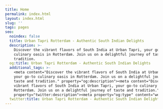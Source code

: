 ```yaml
---
title: Home
permalink: index.html
layout: index.html
slug: ''
tags: pages
seo:
  noindex: false
  title: Urban Tapri Rotterdam - Authentic South Indian Delights
  description: >-
    Discover the vibrant flavors of South India at Urban Tapri, your go-to
    culinary oasis in Rotterdam. Join us on a delightful journey of taste and
    tradition.
  og:title: Urban Tapri Rotterdam - Authentic South Indian Delights
  additional_tags: >-
    <meta content="Discover the vibrant flavors of South India at Urban Tapri,
    your go-to culinary oasis in Rotterdam. Join us on a delightful journey of
    taste and tradition." property="og:description"><meta content="Discover the
    vibrant flavors of South India at Urban Tapri, your go-to culinary oasis in
    Rotterdam. Join us on a delightful journey of taste and tradition."
    property="twitter:description"><meta property="og:type" content="website">
  twitter:title: Urban Tapri Rotterdam - Authentic South Indian Delights
---
```



